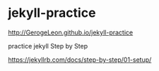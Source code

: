 # jekyll-practice
http://GerogeLeon.github.io/jekyll-practice

practice jekyll Step by Step 

https://jekyllrb.com/docs/step-by-step/01-setup/
